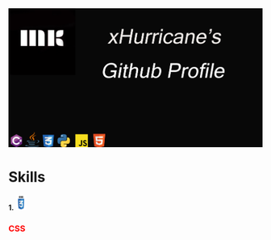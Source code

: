 <img src="Header.png" alt="Header Image"/>

# Skills

**1.** <img src="css3.png" alt="CSS" width="20" height="30"/> <h3 style="color: red">CSS</h3>
